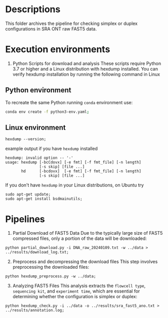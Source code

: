 # Descriptions
This folder archives the pipeline for checking simplex or duplex configurations in SRA ONT raw FAST5 data.


# Execution environments
1. Python Scripts for download and analysis
These scripts require Python 3.7 or higher and a Linux distribution with hexdump installed. You can verify hexdump installation by running the following command in Linux
## Python environment
To recreate the same Python running `conda` environment use:
```bash
conda env create -f python3-env.yaml;
```

## Linux environment
```
hexdump --version;
```
example output if you have `hexdump` installed
```
hexdump: invalid option -- '-'
usage: hexdump [-bcCdovx] [-e fmt] [-f fmt_file] [-n length]
               [-s skip] [file ...]
       hd      [-bcdovx]  [-e fmt] [-f fmt_file] [-n length]
               [-s skip] [file ...]
```
If you don't have `hexdump` in your Linux distributions, on Ubuntu try
```
sudo apt-get update;
sudo apt-get install bsdmainutils;
```


# Pipelines
1. Partial Download of FAST5 Data
Due to the typically large size of FAST5 compressed files, only a portion of the data will be downloaded:
```
python partial_download.py -i DNA_raw_20240109.txt -w ../data > ../results/download_log.txt;
```


2. Preprocess and decompressing the download files
This step involves preprocessing the downloaded files:
```
python hexdump_preprocess.py -w ../data;
```


3. Analyzing FAST5 Files
This analysis extracts the `flowcell type`, `sequencing kit`, and `experiment time`, which are essential for determining whether the configuration is simplex or duplex:
```
python hexdump_check.py -i ../data -o ../results/sra_fast5_ano.txt > ../results/annotation.log;
```
